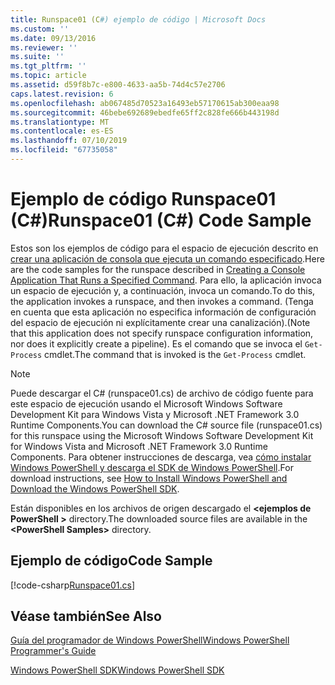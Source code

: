 ```yaml
---
title: Runspace01 (C#) ejemplo de código | Microsoft Docs
ms.custom: ''
ms.date: 09/13/2016
ms.reviewer: ''
ms.suite: ''
ms.tgt_pltfrm: ''
ms.topic: article
ms.assetid: d59f8b7c-e800-4633-aa5b-74d4c57e2706
caps.latest.revision: 6
ms.openlocfilehash: ab067485d70523a16493eb57170615ab300eaa98
ms.sourcegitcommit: 46bebe692689ebedfe65ff2c828fe666b443198d
ms.translationtype: MT
ms.contentlocale: es-ES
ms.lasthandoff: 07/10/2019
ms.locfileid: "67735058"
---
```

# <a name="runspace01-c-code-sample"></a><span data-ttu-id="71bed-102">Ejemplo de código Runspace01 (C#)</span><span class="sxs-lookup"><span data-stu-id="71bed-102">Runspace01 (C#) Code Sample</span></span>

<span data-ttu-id="71bed-103">Estos son los ejemplos de código para el espacio de ejecución descrito en [crear una aplicación de consola que ejecuta un comando especificado](/dotnet/csharp/programming-guide/inside-a-program/hello-world-your-first-program).</span><span class="sxs-lookup"><span data-stu-id="71bed-103">Here are the code samples for the runspace described in [Creating a Console Application That Runs a Specified Command](/dotnet/csharp/programming-guide/inside-a-program/hello-world-your-first-program).</span></span> <span data-ttu-id="71bed-104">Para ello, la aplicación invoca un espacio de ejecución y, a continuación, invoca un comando.</span><span class="sxs-lookup"><span data-stu-id="71bed-104">To do this, the application invokes a runspace, and then invokes a command.</span></span> <span data-ttu-id="71bed-105">(Tenga en cuenta que esta aplicación no especifica información de configuración del espacio de ejecución ni explícitamente crear una canalización).</span><span class="sxs-lookup"><span data-stu-id="71bed-105">(Note that this application does not specify runspace configuration information, nor does it explicitly create a pipeline).</span></span> <span data-ttu-id="71bed-106">Es el comando que se invoca el `Get-Process` cmdlet.</span><span class="sxs-lookup"><span data-stu-id="71bed-106">The command that is invoked is the `Get-Process` cmdlet.</span></span>

> [!NOTE]
> <span data-ttu-id="71bed-107">Puede descargar el C# (runspace01.cs) de archivo de código fuente para este espacio de ejecución usando el Microsoft Windows Software Development Kit para Windows Vista y Microsoft .NET Framework 3.0 Runtime Components.</span><span class="sxs-lookup"><span data-stu-id="71bed-107">You can download the C# source file (runspace01.cs) for this runspace using the Microsoft Windows Software Development Kit for Windows Vista and Microsoft .NET Framework 3.0 Runtime Components.</span></span> <span data-ttu-id="71bed-108">Para obtener instrucciones de descarga, vea [cómo instalar Windows PowerShell y descarga el SDK de Windows PowerShell](/powershell/developer/installing-the-windows-powershell-sdk).</span><span class="sxs-lookup"><span data-stu-id="71bed-108">For download instructions, see [How to Install Windows PowerShell and Download the Windows PowerShell SDK](/powershell/developer/installing-the-windows-powershell-sdk).</span></span>
>
> <span data-ttu-id="71bed-109">Están disponibles en los archivos de origen descargado el  **\<ejemplos de PowerShell >** directory.</span><span class="sxs-lookup"><span data-stu-id="71bed-109">The downloaded source files are available in the **\<PowerShell Samples>** directory.</span></span>

## <a name="code-sample"></a><span data-ttu-id="71bed-110">Ejemplo de código</span><span class="sxs-lookup"><span data-stu-id="71bed-110">Code Sample</span></span>

[!code-csharp[Runspace01.cs](../../powershell-sdk-samples/SDK-2.0/csharp/Runspace01/Runspace01.cs#L11-L62 "Runspace01.cs")]

## <a name="see-also"></a><span data-ttu-id="71bed-111">Véase también</span><span class="sxs-lookup"><span data-stu-id="71bed-111">See Also</span></span>

[<span data-ttu-id="71bed-112">Guía del programador de Windows PowerShell</span><span class="sxs-lookup"><span data-stu-id="71bed-112">Windows PowerShell Programmer's Guide</span></span>](./windows-powershell-programmer-s-guide.md)

[<span data-ttu-id="71bed-113">Windows PowerShell SDK</span><span class="sxs-lookup"><span data-stu-id="71bed-113">Windows PowerShell SDK</span></span>](../windows-powershell-reference.md)
